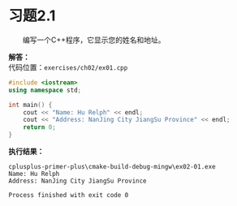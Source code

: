 # 习题2.1

&emsp;&emsp;编写一个C++程序，它显示您的姓名和地址。

**解答：**  
代码位置：`exercises/ch02/ex01.cpp`
```c++
#include <iostream>
using namespace std;

int main() {
    cout << "Name: Hu Relph" << endl;
    cout << "Address: NanJing City JiangSu Province" << endl;
    return 0;
}
```

**执行结果：**  
```
cplusplus-primer-plus\cmake-build-debug-mingw\ex02-01.exe
Name: Hu Relph
Address: NanJing City JiangSu Province

Process finished with exit code 0
```
